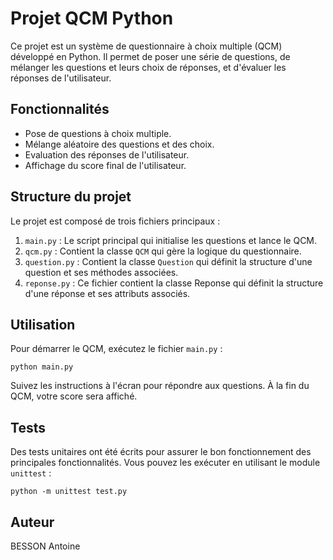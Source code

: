 # Projet QCM Python

Ce projet est un système de questionnaire à choix multiple (QCM) développé en Python. Il permet de poser une série de questions, de mélanger les questions et leurs choix de réponses, et d'évaluer les réponses de l'utilisateur.

## Fonctionnalités

- Pose de questions à choix multiple.
- Mélange aléatoire des questions et des choix.
- Evaluation des réponses de l'utilisateur.
- Affichage du score final de l'utilisateur.

## Structure du projet

Le projet est composé de trois fichiers principaux :

1. `main.py` : Le script principal qui initialise les questions et lance le QCM.
2. `qcm.py` : Contient la classe `QCM` qui gère la logique du questionnaire.
3. `question.py` : Contient la classe `Question` qui définit la structure d'une question et ses méthodes associées.
4. `reponse.py` : Ce fichier contient la classe Reponse qui définit la structure d'une réponse et ses attributs associés.

## Utilisation

Pour démarrer le QCM, exécutez le fichier `main.py` :

```
python main.py
```

Suivez les instructions à l'écran pour répondre aux questions. À la fin du QCM, votre score sera affiché.

## Tests

Des tests unitaires ont été écrits pour assurer le bon fonctionnement des principales fonctionnalités. Vous pouvez les exécuter en utilisant le module `unittest` :

```
python -m unittest test.py
```

## Auteur

BESSON Antoine